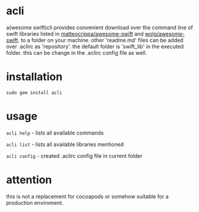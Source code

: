 acli
====

a(wesome swift)cli provides convenient download over the command line of swift libraries listed in [matteocrippa/awesome-swift](https://github.com/matteocrippa/awesome-swift) and [wolg/awesome-swift](https://raw.githubusercontent.com/Wolg/awesome-swift/master/README.md). to a folder on your machine. other 'readme.md' files can be added over .aclirc as 'repository'. the default folder is 'swift_lib' in the executed folder. this can be change in the .aclirc config file as well.


installation
===
```sudo gem install acli```


usage
===

```acli help``` - lists all available commands

```acli list``` - lists all available libraries mentioned

```acli config``` - created .aclirc config file in current folder


attention
===
this is not a replacement for cocoapods or somehow suitable for a production enviroment.
